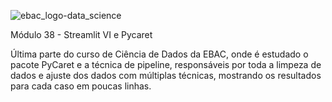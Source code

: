 ![ebac_logo-data_science](https://github.com/LucRib9/Ciencia_de_Dados_EBAC/assets/127044748/83baba6a-a2d6-47d2-a5ef-bd7e5ce7b7a7)

Módulo 38 - Streamlit VI e Pycaret

Última parte do curso de Ciência de Dados da EBAC, onde é estudado o pacote PyCaret e a técnica de pipeline,
responsáveis por toda a limpeza de dados e ajuste dos dados com múltiplas técnicas, mostrando os resultados para 
cada caso em poucas linhas.
